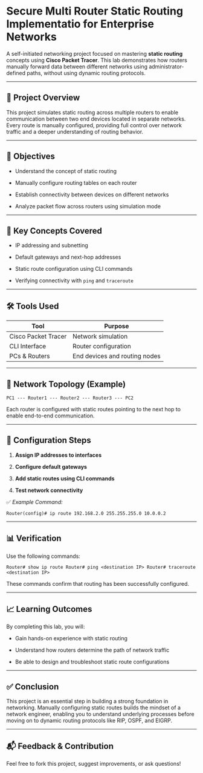 # Secure Multi Router Static Routing Implementatio for Enterprise Networks
A self-initiated networking project focused on mastering **static routing** concepts using **Cisco Packet Tracer**. This lab demonstrates how routers manually forward data between different networks using administrator-defined paths, without using dynamic routing protocols.

* * * * *

🚀 Project Overview
-------------------

This project simulates static routing across multiple routers to enable communication between two end devices located in separate networks. Every route is manually configured, providing full control over network traffic and a deeper understanding of routing behavior.

* * * * *

🎯 Objectives
-------------

-   Understand the concept of static routing

-   Manually configure routing tables on each router

-   Establish connectivity between devices on different networks

-   Analyze packet flow across routers using simulation mode

* * * * *

🧠 Key Concepts Covered
-----------------------

-   IP addressing and subnetting

-   Default gateways and next-hop addresses

-   Static route configuration using CLI commands

-   Verifying connectivity with `ping` and `traceroute`

* * * * *

🛠️ Tools Used
--------------

| Tool | Purpose |
| --- | --- |
| Cisco Packet Tracer | Network simulation |
| CLI Interface | Router configuration |
| PCs & Routers | End devices and routing nodes |

* * * * *

📡 Network Topology (Example)
-----------------------------

`PC1 --- Router1 --- Router2 --- Router3 --- PC2`

Each router is configured with static routes pointing to the next hop to enable end-to-end communication.

* * * * *

🔧 Configuration Steps
----------------------

1.  **Assign IP addresses to interfaces**

2.  **Configure default gateways**

3.  **Add static routes using CLI commands**

4.  **Test network connectivity**

✅ *Example Command:*

`Router(config)# ip route 192.168.2.0 255.255.255.0 10.0.0.2`

* * * * *

📊 Verification
---------------

Use the following commands:

`Router# show ip route
Router# ping <destination IP>
Router# traceroute <destination IP>`

These commands confirm that routing has been successfully configured.

* * * * *

📈 Learning Outcomes
--------------------

By completing this lab, you will:

-   Gain hands-on experience with static routing

-   Understand how routers determine the path of network traffic

-   Be able to design and troubleshoot static route configurations

* * * * *

✅ Conclusion
------------

This project is an essential step in building a strong foundation in networking. Manually configuring static routes builds the mindset of a network engineer, enabling you to understand underlying processes before moving on to dynamic routing protocols like RIP, OSPF, and EIGRP.

* * * * *

📬 Feedback & Contribution
--------------------------

Feel free to fork this project, suggest improvements, or ask questions!
